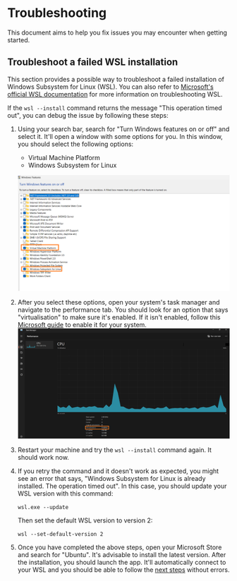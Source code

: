 # Troubleshooting

This document aims to help you fix issues you may encounter when getting started.

## Troubleshoot a failed WSL installation

This section provides a possible way to troubleshoot a failed installation of Windows Subsystem for Linux (WSL). You can also refer to [Microsoft's official WSL documentation](https://learn.microsoft.com/en-us/windows/wsl/troubleshooting) for more information on troubleshooting WSL.

If the `wsl --install` command returns the message "This operation timed out", you can debug the issue by following these steps:

1. Using your search bar, search for "Turn Windows features on or off" and select it. It'll open a window with some options for you. In this window, you should select the following options:
    * Virtual Machine Platform
    * Windows Subsystem for Linux

    ![Turn Windows features on or off](images/windows_on_and_off_feature.png)
    
2. After you select these options, open your system's task manager and navigate to the performance tab. You should look for an option that says "virtualisation" to make sure it's enabled. If it isn't enabled, follow this [Microsoft guide](https://support.microsoft.com/en-us/windows/enable-virtualization-on-windows-11-pcs-c5578302-6e43-4b4b-a449-8ced115f58e1) to enable it for your system.
    ![performance tab of the Windows Task Manager](./images/task_manager_virtualisation.png)

3. Restart your machine and try the `wsl --install` command again. It should work now.

4. If you retry the command and it doesn't work as expected, you might see an error that says, "Windows Subsystem for Linux is already installed. The operation timed out".  In this case, you should update your WSL version with this command:
    ```shell
    wsl.exe --update
    ```
    Then set the default WSL version to version 2:
    ```shell
    wsl --set-default-version 2
    ```
5. Once you have completed the above steps, open your Microsoft Store and search for "Ubuntu". It's advisable to install the latest version. After the installation, you should launch the app. It'll automatically connect to your WSL and you should be able to follow the [next steps](using_wsl.md) without errors.
